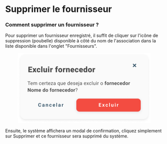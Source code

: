 # Supprimer le fournisseur

### Comment supprimer un fournisseur ?

Pour supprimer un fournisseur enregistré, il suffit de cliquer sur l'icône de suppression (poubelle) disponible à côté du nom de l'association dans la liste disponible dans l'onglet "Fournisseurs".

<figure><img src="../../../.gitbook/assets/Excluir fornecedor.png" alt=""><figcaption></figcaption></figure>

Ensuite, le système affichera un modal de confirmation, cliquez simplement sur Supprimer et ce fournisseur sera supprimé du système.
